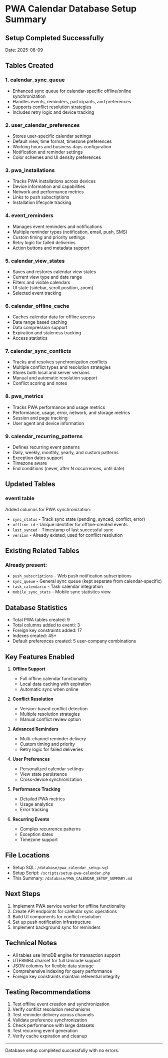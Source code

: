 # PWA Calendar Database Setup Summary

## Setup Completed Successfully

Date: 2025-08-09

## Tables Created

### 1. **calendar_sync_queue**
- Enhanced sync queue for calendar-specific offline/online synchronization
- Handles events, reminders, participants, and preferences
- Supports conflict resolution strategies
- Includes retry logic and device tracking

### 2. **user_calendar_preferences**
- Stores user-specific calendar settings
- Default view, time format, timezone preferences
- Working hours and business days configuration
- Notification and reminder settings
- Color schemes and UI density preferences

### 3. **pwa_installations**
- Tracks PWA installations across devices
- Device information and capabilities
- Network and performance metrics
- Links to push subscriptions
- Installation lifecycle tracking

### 4. **event_reminders**
- Manages event reminders and notifications
- Multiple reminder types (notification, email, push, SMS)
- Custom timing and priority settings
- Retry logic for failed deliveries
- Action buttons and metadata support

### 5. **calendar_view_states**
- Saves and restores calendar view states
- Current view type and date range
- Filters and visible calendars
- UI state (sidebar, scroll position, zoom)
- Selected event tracking

### 6. **calendar_offline_cache**
- Caches calendar data for offline access
- Date range based caching
- Data compression support
- Expiration and staleness tracking
- Access statistics

### 7. **calendar_sync_conflicts**
- Tracks and resolves synchronization conflicts
- Multiple conflict types and resolution strategies
- Stores both local and server versions
- Manual and automatic resolution support
- Conflict scoring and notes

### 8. **pwa_metrics**
- Tracks PWA performance and usage metrics
- Performance, usage, error, network, and storage metrics
- Session and page tracking
- User agent and device information

### 9. **calendar_recurring_patterns**
- Defines recurring event patterns
- Daily, weekly, monthly, yearly, and custom patterns
- Exception dates support
- Timezone aware
- End conditions (never, after N occurrences, until date)

## Updated Tables

### eventi table
Added columns for PWA synchronization:
- `sync_status` - Track sync state (pending, synced, conflict, error)
- `offline_id` - Unique identifier for offline-created events
- `last_synced` - Timestamp of last successful sync
- `version` - Already existed, used for conflict resolution

## Existing Related Tables

### Already present:
- `push_subscriptions` - Web push notification subscriptions
- `sync_queue` - General sync queue (kept separate from calendar-specific)
- `task_calendario` - Task calendar integration
- `mobile_sync_stats` - Mobile sync statistics view

## Database Statistics

- Total PWA tables created: 9
- Total columns added to eventi: 3
- Foreign key constraints added: 17
- Indexes created: 45+
- Default preferences created: 5 user-company combinations

## Key Features Enabled

1. **Offline Support**
   - Full offline calendar functionality
   - Local data caching with expiration
   - Automatic sync when online

2. **Conflict Resolution**
   - Version-based conflict detection
   - Multiple resolution strategies
   - Manual conflict review option

3. **Advanced Reminders**
   - Multi-channel reminder delivery
   - Custom timing and priority
   - Retry logic for failed deliveries

4. **User Preferences**
   - Personalized calendar settings
   - View state persistence
   - Cross-device synchronization

5. **Performance Tracking**
   - Detailed PWA metrics
   - Usage analytics
   - Error tracking

6. **Recurring Events**
   - Complex recurrence patterns
   - Exception dates
   - Timezone support

## File Locations

- Setup SQL: `/database/pwa_calendar_setup.sql`
- Setup Script: `/scripts/setup-pwa-calendar.php`
- This Summary: `/database/PWA_CALENDAR_SETUP_SUMMARY.md`

## Next Steps

1. Implement PWA service worker for offline functionality
2. Create API endpoints for calendar sync operations
3. Build UI components for conflict resolution
4. Set up push notification infrastructure
5. Implement background sync for reminders

## Technical Notes

- All tables use InnoDB engine for transaction support
- UTF8MB4 charset for full Unicode support
- JSON columns for flexible data storage
- Comprehensive indexing for query performance
- Foreign key constraints maintain referential integrity

## Testing Recommendations

1. Test offline event creation and synchronization
2. Verify conflict resolution mechanisms
3. Test reminder delivery across channels
4. Validate preference synchronization
5. Check performance with large datasets
6. Test recurring event generation
7. Verify cache expiration and cleanup

---

Database setup completed successfully with no errors.